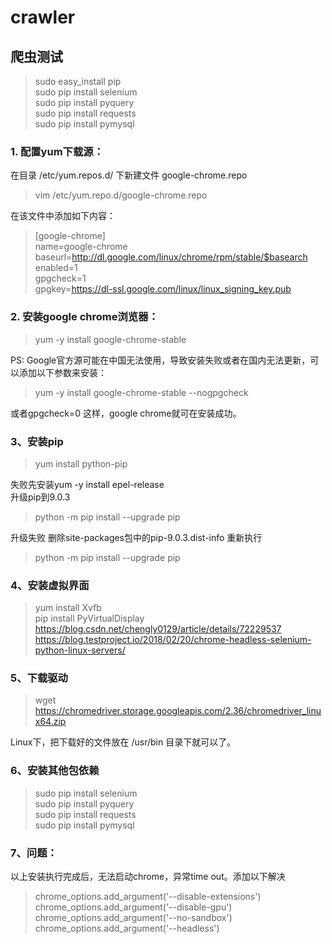 # crawler

## 爬虫测试

>sudo easy_install pip   
>sudo pip install selenium    
>sudo  pip install pyquery   
>sudo pip install requests    
>sudo pip install pymysql   

### 1. 配置yum下载源：

在目录 /etc/yum.repos.d/ 下新建文件 google-chrome.repo
> vim /etc/yum.repo.d/google-chrome.repo
> 
在该文件中添加如下内容：

>[google-chrome]  
name=google-chrome   
baseurl=http://dl.google.com/linux/chrome/rpm/stable/$basearch   
enabled=1   
gpgcheck=1   
gpgkey=https://dl-ssl.google.com/linux/linux_signing_key.pub  

### 2. 安装google chrome浏览器：

> yum -y install google-chrome-stable  
> 
PS: Google官方源可能在中国无法使用，导致安装失败或者在国内无法更新，可以添加以下参数来安装：

> yum -y install google-chrome-stable --nogpgcheck
> 
或者gpgcheck=0
这样，google chrome就可在安装成功。

### 3、安装pip
>yum install python-pip
>
失败先安装yum -y install epel-release   
升级pip到9.0.3
>python -m pip install --upgrade pip   

升级失败
删除site-packages包中的pip-9.0.3.dist-info
重新执行
>python -m pip install --upgrade pip

### 4、安装虚拟界面
>yum install Xvfb   
>pip install PyVirtualDisplay   
https://blog.csdn.net/chengly0129/article/details/72229537
https://blog.testproject.io/2018/02/20/chrome-headless-selenium-python-linux-servers/

### 5、下载驱动

> wget https://chromedriver.storage.googleapis.com/2.36/chromedriver_linux64.zip 
> 
Linux下，把下载好的文件放在 /usr/bin 目录下就可以了。


### 6、安装其他包依赖
>sudo pip install selenium   
sudo pip install pyquery   
sudo pip install requests    
sudo pip install pymysql    


### 7、问题：
以上安装执行完成后，无法启动chrome，异常time out。添加以下解决
>chrome_options.add_argument('--disable-extensions')    
chrome_options.add_argument('--disable-gpu')    
chrome_options.add_argument('--no-sandbox')    
chrome_options.add_argument('--headless')     